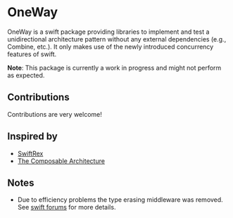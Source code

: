# OneWay

OneWay is a swift package providing libraries to implement and test a unidirectional architecture pattern without any external dependencies (e.g., Combine, etc.). It only makes use of the newly introduced concurrency features of swift.

**Note**: This package is currently a work in progress and might not perform as expected. 

## Contributions
Contributions are very welcome!

## Inspired by

- [SwiftRex](https://github.com/SwiftRex/SwiftRex)
- [The Composable Architecture](https://github.com/pointfreeco/swift-composable-architecture#what-is-the-composable-architecture)

## Notes

- Due to efficiency problems the type erasing middleware was removed. See [swift forums](https://forums.swift.org/t/anyasyncsequence/50828/2) for more details.
